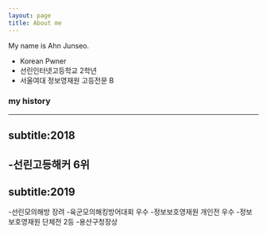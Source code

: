```yaml
---
layout: page
title: About me
---
```


My name is Ahn Junseo.

- Korean Pwner
- 선린인터넷고등학교 2학년
- 서울여대 정보영재원 고등전문 B

### my history
---
subtitle:2018
---
  -선린고등해커 6위
---
subtitle:2019
---
  -선린모의해방 장려
  -육군모의해킹방어대회 우수
  -정보보호영재원 개인전 우수
  -정보보호영재원 단체전 2등
  -용산구청장상
